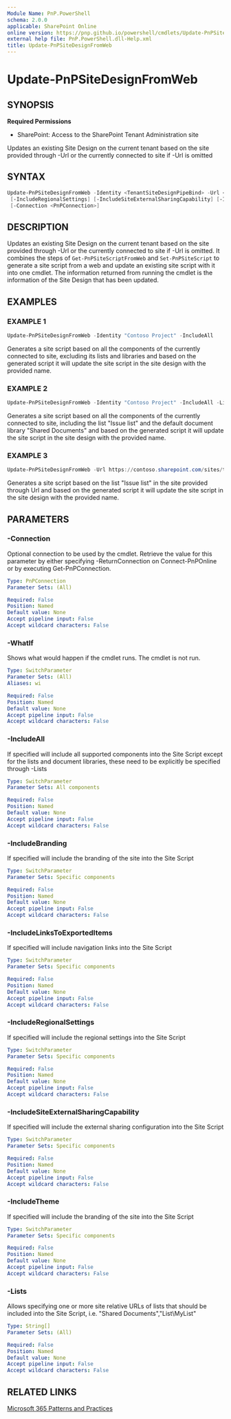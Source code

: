```yaml
---
Module Name: PnP.PowerShell
schema: 2.0.0
applicable: SharePoint Online
online version: https://pnp.github.io/powershell/cmdlets/Update-PnPSiteDesignFromWeb.html
external help file: PnP.PowerShell.dll-Help.xml
title: Update-PnPSiteDesignFromWeb
---
```

  
# Update-PnPSiteDesignFromWeb

## SYNOPSIS

**Required Permissions**

* SharePoint: Access to the SharePoint Tenant Administration site

Updates an existing Site Design on the current tenant based on the site provided through -Url or the currently connected to site if -Url is omitted

## SYNTAX

```powershell
Update-PnPSiteDesignFromWeb -Identity <TenantSiteDesignPipeBind> -Url <String> [-Lists <String[]>] [-IncludeBranding] [-IncludeLinksToExportedItems]
 [-IncludeRegionalSettings] [-IncludeSiteExternalSharingCapability] [-IncludeTheme] [-IncludeAll]
 [-Connection <PnPConnection>]
```

## DESCRIPTION

Updates an existing Site Design on the current tenant based on the site provided through -Url or the currently connected to site if -Url is omitted. It combines the steps of `Get-PnPSiteScriptFromWeb` and `Set-PnPSiteScript` to generate a site script from a web and update an existing site script with it into one cmdlet. The information returned from running the cmdlet is the information of the Site Design that has been updated.

## EXAMPLES

### EXAMPLE 1
```powershell
Update-PnPSiteDesignFromWeb -Identity "Contoso Project" -IncludeAll
```

Generates a site script based on all the components of the currently connected to site, excluding its lists and libraries and based on the generated script it will update the site script in the site design with the provided name.

### EXAMPLE 2
```powershell
Update-PnPSiteDesignFromWeb -Identity "Contoso Project" -IncludeAll -Lists ("/lists/Issue list", "Shared Documents)
```

Generates a site script based on all the components of the currently connected to site, including the list "Issue list" and the default document library "Shared Documents" and based on the generated script it will update the site script in the site design with the provided name.

### EXAMPLE 3
```powershell
Update-PnPSiteDesignFromWeb -Url https://contoso.sharepoint.com/sites/template -Identity "Contoso Project" -Lists "/lists/Issue list"
```

Generates a site script based on the list "Issue list" in the site provided through Url and based on the generated script it will update the site script in the site design with the provided name.

## PARAMETERS

### -Connection
Optional connection to be used by the cmdlet. Retrieve the value for this parameter by either specifying -ReturnConnection on Connect-PnPOnline or by executing Get-PnPConnection.

```yaml
Type: PnPConnection
Parameter Sets: (All)

Required: False
Position: Named
Default value: None
Accept pipeline input: False
Accept wildcard characters: False
```

### -WhatIf
Shows what would happen if the cmdlet runs. The cmdlet is not run.

```yaml
Type: SwitchParameter
Parameter Sets: (All)
Aliases: wi

Required: False
Position: Named
Default value: None
Accept pipeline input: False
Accept wildcard characters: False
```

### -IncludeAll
If specified will include all supported components into the Site Script except for the lists and document libraries, these need to be explicitly be specified through -Lists

```yaml
Type: SwitchParameter
Parameter Sets: All components

Required: False
Position: Named
Default value: None
Accept pipeline input: False
Accept wildcard characters: False
```

### -IncludeBranding
If specified will include the branding of the site into the Site Script

```yaml
Type: SwitchParameter
Parameter Sets: Specific components

Required: False
Position: Named
Default value: None
Accept pipeline input: False
Accept wildcard characters: False
```

### -IncludeLinksToExportedItems
If specified will include navigation links into the Site Script

```yaml
Type: SwitchParameter
Parameter Sets: Specific components

Required: False
Position: Named
Default value: None
Accept pipeline input: False
Accept wildcard characters: False
```

### -IncludeRegionalSettings
If specified will include the regional settings into the Site Script

```yaml
Type: SwitchParameter
Parameter Sets: Specific components

Required: False
Position: Named
Default value: None
Accept pipeline input: False
Accept wildcard characters: False
```

### -IncludeSiteExternalSharingCapability
If specified will include the external sharing configuration into the Site Script

```yaml
Type: SwitchParameter
Parameter Sets: Specific components

Required: False
Position: Named
Default value: None
Accept pipeline input: False
Accept wildcard characters: False
```

### -IncludeTheme
If specified will include the branding of the site into the Site Script

```yaml
Type: SwitchParameter
Parameter Sets: Specific components

Required: False
Position: Named
Default value: None
Accept pipeline input: False
Accept wildcard characters: False
```

### -Lists
Allows specifying one or more site relative URLs of lists that should be included into the Site Script, i.e. "Shared Documents","List\MyList"

```yaml
Type: String[]
Parameter Sets: (All)

Required: False
Position: Named
Default value: None
Accept pipeline input: False
Accept wildcard characters: False
```

## RELATED LINKS

[Microsoft 365 Patterns and Practices](https://aka.ms/m365pnp)